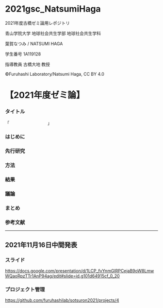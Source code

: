 # 2021gsc_NatsumiHaga
2021年度古橋ゼミ論用レポジトリ

青山学院大学 地球社会共生学部 地球社会共生学科

葉賀なつみ / NATSUMI HAGA

学生番号 1A119128

指導教員 古橋大地 教授

©︎Furuhashi Laboratory/Natsumi Haga, CC BY 4.0


# 【2021年度ゼミ論】
### タイトル
「　　　　　　　　　」

### はじめに

### 先行研究

### 方法

### 結果

### 議論

### まとめ

### 参考文献

--- 

## 2021年11月16日中間発表

### スライド

https://docs.google.com/presentation/d/1LCP_fvYnmGIRPCejaB9oW8LmwWQaoRpzTTr1AnP94ag/edit#slide=id.g101d64915cf_0_20

### プロジェクト管理

https://github.com/furuhashilab/sotsuron2021/projects/4
